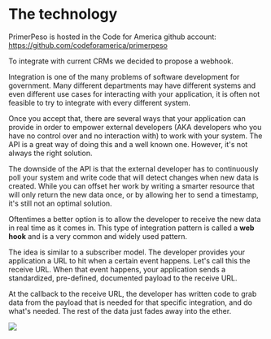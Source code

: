# The technology

PrimerPeso is hosted in the Code for America github account: https://github.com/codeforamerica/primerpeso

To integrate with current CRMs we decided to propose a webhook.

Integration is one of the many problems of software development for government. Many different departments may have different systems and even different use cases for interacting with your application, it is often not feasible to try to integrate with every different system.

Once you accept that, there are several ways that your application can provide in order to empower external developers (AKA developers who you have no control over and no interaction with) to work with your system. The API is a great way of doing this and a well known one. However, it's not always the right solution.

The downside of the API is that the external developer has to continuously poll your system and write code that will detect changes when new data is created. While you can offset her work by writing a smarter resource that will only return the new data once, or by allowing her to send a timestamp, it's still not an optimal solution.

Oftentimes a better option is to allow the developer to receive the new data in real time as it comes in. This type of integration pattern is called a **web hook** and is a very common and widely used pattern.

The idea is similar to a subscriber model. The developer provides your application a URL to hit when a certain event happens. Let's call this the receive URL. When that event happens, your application sends a standardized, pre-defined, documented payload to the receive URL.

At the callback to the receive URL, the developer has written code to grab data from the payload that is needed for that specific integration, and do what's needed. The rest of the data just fades away into the ether.

![](http://cl.ly/XAyK/IMG_0148.jpg)




